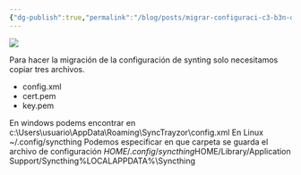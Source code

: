 ```yaml
---
{"dg-publish":true,"permalink":"/blog/posts/migrar-configuraci-c3-b3n-de-syncthing-de-un-pc-a-otro/"}
---
```


![](../fetched_images\image.png)

Para hacer la migración de la configuración de synting solo necesitamos
  copiar tres archivos.
* config.xml
* cert.pem
* key.pem

En windows podems encontrar
en 
c:\Users\usuario\AppData\Roaming\SyncTrayzor\config.xml
En Linux 
~/.config/syncthing
Podemos especificar en que carpeta se guarda el archivo de configuración
$HOME/.config/syncthing$HOME/Library/Application Support/Syncthing%LOCALAPPDATA%\Syncthing